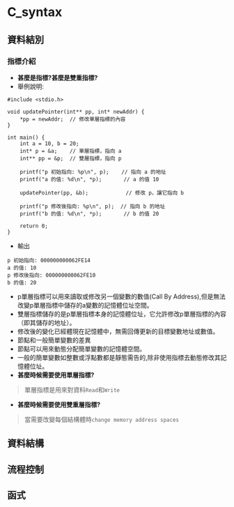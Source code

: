 # C_syntax
## 資料結別
### 指標介紹
- **甚麼是指標?甚麼是雙重指標?**
- 舉例說明:
```
#include <stdio.h>

void updatePointer(int** pp, int* newAddr) {
    *pp = newAddr;  // 修改單層指標的內容
}

int main() {
    int a = 10, b = 20;
    int* p = &a;    // 單層指標，指向 a
    int** pp = &p;  // 雙層指標，指向 p

    printf("p 初始指向: %p\n", p);    // 指向 a 的地址
    printf("a 的值: %d\n", *p);       // a 的值 10

    updatePointer(pp, &b);            // 修改 p，讓它指向 b

    printf("p 修改後指向: %p\n", p);  // 指向 b 的地址
    printf("b 的值: %d\n", *p);       // b 的值 20

    return 0;
}
```
- 輸出
```
p 初始指向: 000000000062FE14
a 的值: 10
p 修改後指向: 000000000062FE10
b 的值: 20

```
- p單層指標可以用來讀取或修改另一個變數的數值(Call By Address),但是無法改變p單層指標中儲存的a變數的記憶體位址空間。
- 雙層指標儲存的是p單層指標本身的記憶體位址，它允許修改p單層指標的內容（即其儲存的地址）。
- 修改後的變化已經體現在記憶體中，無需回傳更新的目標變數地址或數值。
- 節點和一般簡單變數的差異
- 節點可以用來動態分配簡單變數的記憶體空間。
- 一般的簡單變數如整數或浮點數都是靜態需告的,除非使用指標去動態修改其記憶體位址。
- **甚麼時候需要使用單層指標?**
> 單層指標是用來對資料`Read`和`Write`
- **甚麼時候需要使用雙重層指標?**
> 當需要改變每個結構體時`change memory address spaces`

## 資料結構
## 流程控制
## 函式
